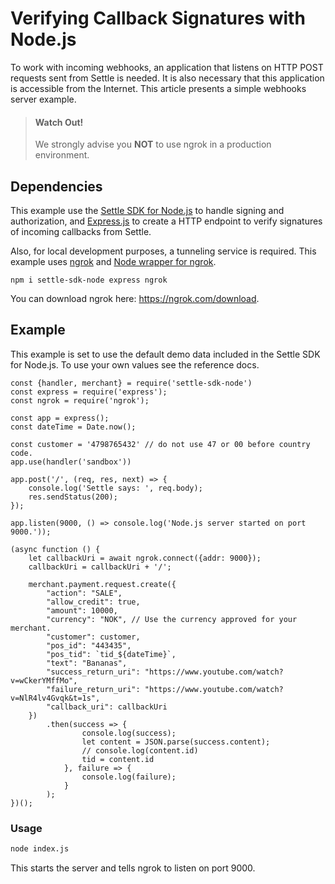 # Verifying Callback Signatures with Node.js

To work with incoming webhooks, an application that listens on HTTP POST requests sent from Settle is needed. It is also necessary that this application is accessible from the Internet.
This article presents a simple webhooks server example.

> #### Watch Out!
>
> We strongly advise you **NOT** to use ngrok in a production environment.

 

## Dependencies
This example use the [Settle SDK for Node.js](./ZG9jOjM0ODE0Nzk5-settle-sdk-for-node) to handle signing and authorization, and [Express.js](https://expressjs.com/) to create a HTTP endpoint to verify signatures of incoming callbacks from Settle.

Also, for local development purposes, a tunneling service is required. This example uses [ngrok](https://ngrok.com/) and [Node wrapper for ngrok](https://github.com/bubenshchykov/ngrok).

```
npm i settle-sdk-node express ngrok
```

You can download ngrok here: https://ngrok.com/download.

 

## Example
This example is set to use the default demo data included in the Settle SDK for Node.js. To use your own values see the reference docs.

```
const {handler, merchant} = require('settle-sdk-node')
const express = require('express');
const ngrok = require('ngrok');

const app = express();
const dateTime = Date.now();

const customer = '4798765432' // do not use 47 or 00 before country code.
app.use(handler('sandbox'))

app.post('/', (req, res, next) => {
    console.log('Settle says: ', req.body);
    res.sendStatus(200);
});

app.listen(9000, () => console.log('Node.js server started on port 9000.'));

(async function () {
    let callbackUri = await ngrok.connect({addr: 9000});
    callbackUri = callbackUri + '/';

    merchant.payment.request.create({
        "action": "SALE",
        "allow_credit": true,
        "amount": 10000,
        "currency": "NOK", // Use the currency approved for your merchant.
        "customer": customer,
        "pos_id": "443435",
        "pos_tid": `tid_${dateTime}`,
        "text": "Bananas",
        "success_return_uri": "https://www.youtube.com/watch?v=wCkerYMffMo",
        "failure_return_uri": "https://www.youtube.com/watch?v=NlR4lv4Gvqk&t=1s",
        "callback_uri": callbackUri
    })
        .then(success => {
                console.log(success);
                let content = JSON.parse(success.content);
                // console.log(content.id)
                tid = content.id
            }, failure => {
                console.log(failure);
            }
        );
})();
```

### Usage

```bash title="Start the server with"
node index.js
```

This starts the server and tells ngrok to listen on port 9000.